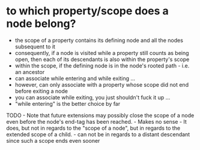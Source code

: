 
# to which property/scope does a node belong?

* the scope of a property contains its defining node
  and all the nodes subsequent to it
* consequently, if a node is visited while a property
  still counts as being open, then each of its descendants
  is also within the property's scope
* within the scope, if the defining node is in
  the node's rooted path - i.e. an ancestor
* can associate while entering and while exiting ...
* however, can only associate with a property
  whose scope did not end before exiting a node
* you can associate while exiting,
  you just shouldn't fuck it up ...
* "while entering" is the better choice by far

TODO - Note that future extensions may possibly close the scope of a node
even before the node's end-tag has been reached. - Makes no sense - It does,
but not in regards to the "scope of a node", but in regards to the extended
scope of a child. - can not be in regards to a distant descendant since such
a scope ends even sooner
